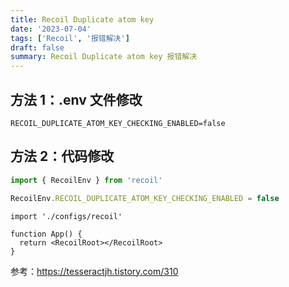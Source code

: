 ```yaml
---
title: Recoil Duplicate atom key
date: '2023-07-04'
tags: ['Recoil', '报错解决']
draft: false
summary: Recoil Duplicate atom key 报错解决
---
```


## 方法 1：.env 文件修改

```
RECOIL_DUPLICATE_ATOM_KEY_CHECKING_ENABLED=false
```

## 方法 2：代码修改

```javascript:configs/recoil.ts
import { RecoilEnv } from 'recoil'

RecoilEnv.RECOIL_DUPLICATE_ATOM_KEY_CHECKING_ENABLED = false
```

```javascript:App.tsx
import './configs/recoil'

function App() {
  return <RecoilRoot></RecoilRoot>
}
```

参考：https://tesseractjh.tistory.com/310